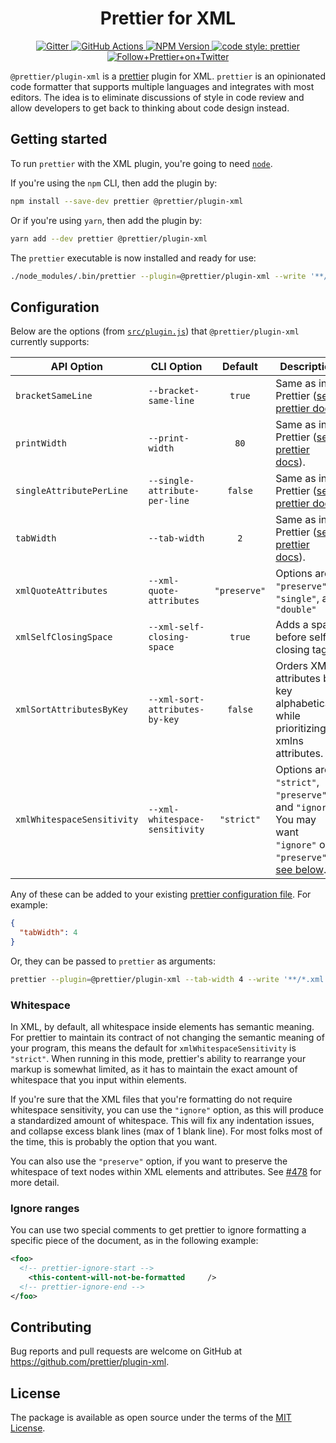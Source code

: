 <h1 align="center">Prettier for XML</h1>

<p align="center">
  <a href="https://gitter.im/jlongster/prettier">
    <img alt="Gitter" src="https://img.shields.io/gitter/room/jlongster/prettier.svg?style=flat-square">
  </a>
  <a href="https://github.com/prettier/plugin-xml/actions">
    <img alt="GitHub Actions" src="https://img.shields.io/github/actions/workflow/status/prettier/plugin-xml/main.yml?branch=main&style=flat-square">
  </a>
  <a href="https://www.npmjs.com/package/@prettier/plugin-xml">
    <img alt="NPM Version" src="https://img.shields.io/npm/v/@prettier/plugin-xml.svg?style=flat-square">
  </a>
  <a href="#badge">
    <img alt="code style: prettier" src="https://img.shields.io/badge/code_style-prettier-ff69b4.svg?style=flat-square">
  </a>
  <a href="https://twitter.com/PrettierCode">
    <img alt="Follow+Prettier+on+Twitter" src="https://img.shields.io/twitter/follow/prettiercode.svg?label=follow+prettier&style=flat-square">
  </a>
</p>

`@prettier/plugin-xml` is a [prettier](https://prettier.io/) plugin for XML. `prettier` is an opinionated code formatter that supports multiple languages and integrates with most editors. The idea is to eliminate discussions of style in code review and allow developers to get back to thinking about code design instead.

## Getting started

To run `prettier` with the XML plugin, you're going to need [`node`](https://nodejs.org/en/download/).

If you're using the `npm` CLI, then add the plugin by:

```bash
npm install --save-dev prettier @prettier/plugin-xml
```

Or if you're using `yarn`, then add the plugin by:

```bash
yarn add --dev prettier @prettier/plugin-xml
```

The `prettier` executable is now installed and ready for use:

```bash
./node_modules/.bin/prettier --plugin=@prettier/plugin-xml --write '**/*.xml'
```

## Configuration

Below are the options (from [`src/plugin.js`](src/plugin.js)) that `@prettier/plugin-xml` currently supports:

| API Option                 | CLI Option                     |   Default    | Description                                                                                                              |
| -------------------------- | ------------------------------ | :----------: | ------------------------------------------------------------------------------------------------------------------------ |
| `bracketSameLine`          | `--bracket-same-line`          |    `true`    | Same as in Prettier ([see prettier docs](https://prettier.io/docs/en/options.html#bracket-same-line))                    |
| `printWidth`               | `--print-width`                |     `80`     | Same as in Prettier ([see prettier docs](https://prettier.io/docs/en/options.html#print-width)).                         |
| `singleAttributePerLine`   | `--single-attribute-per-line`  |   `false`    | Same as in Prettier ([see prettier docs](https://prettier.io/docs/en/options.html#single-attribute-per-line))            |
| `tabWidth`                 | `--tab-width`                  |     `2`      | Same as in Prettier ([see prettier docs](https://prettier.io/docs/en/options.html#tab-width)).                           |
| `xmlQuoteAttributes`       | `--xml-quote-attributes`       | `"preserve"` | Options are `"preserve"`, `"single"`, and `"double"`                                                                     |
| `xmlSelfClosingSpace`      | `--xml-self-closing-space`     |    `true`    | Adds a space before self-closing tags.                                                                                   |
| `xmlSortAttributesByKey`   | `--xml-sort-attributes-by-key` |   `false`    | Orders XML attributes by key alphabetically while prioritizing xmlns attributes.                                         |
| `xmlWhitespaceSensitivity` | `--xml-whitespace-sensitivity` |  `"strict"`  | Options are `"strict"`, `"preserve"`, and `"ignore"`. You may want `"ignore"` or `"preserve"`, [see below](#whitespace). |

Any of these can be added to your existing [prettier configuration
file](https://prettier.io/docs/en/configuration.html). For example:

```json
{
  "tabWidth": 4
}
```

Or, they can be passed to `prettier` as arguments:

```bash
prettier --plugin=@prettier/plugin-xml --tab-width 4 --write '**/*.xml'
```

### Whitespace

In XML, by default, all whitespace inside elements has semantic meaning. For prettier to maintain its contract of not changing the semantic meaning of your program, this means the default for `xmlWhitespaceSensitivity` is `"strict"`. When running in this mode, prettier's ability to rearrange your markup is somewhat limited, as it has to maintain the exact amount of whitespace that you input within elements.

If you're sure that the XML files that you're formatting do not require whitespace sensitivity, you can use the `"ignore"` option, as this will produce a standardized amount of whitespace. This will fix any indentation issues, and collapse excess blank lines (max of 1 blank line). For most folks most of the time, this is probably the option that you want.

You can also use the `"preserve"` option, if you want to preserve the whitespace of text nodes within XML elements and attributes. See [#478](https://github.com/prettier/plugin-xml/issues/478) for more detail.

### Ignore ranges

You can use two special comments to get prettier to ignore formatting a specific piece of the document, as in the following example:

```xml
<foo>
  <!-- prettier-ignore-start -->
    <this-content-will-not-be-formatted     />
  <!-- prettier-ignore-end -->
</foo>
```

## Contributing

Bug reports and pull requests are welcome on GitHub at https://github.com/prettier/plugin-xml.

## License

The package is available as open source under the terms of the [MIT License](https://opensource.org/licenses/MIT).
